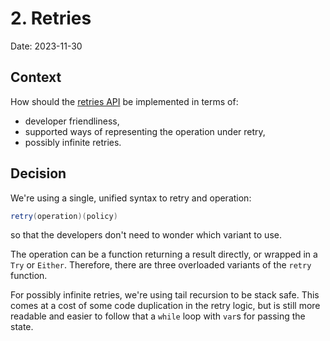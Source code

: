 # 2. Retries

Date: 2023-11-30

## Context

How should the [retries API](../scheduling/retries.md) be implemented in terms of:
- developer friendliness,
- supported ways of representing the operation under retry,
- possibly infinite retries.

## Decision

We're using a single, unified syntax to retry and operation:
```scala
retry(operation)(policy)
```
so that the developers don't need to wonder which variant to use.

The operation can be a function returning a result directly, or wrapped in a `Try` or `Either`. Therefore, there are three overloaded variants of the `retry` function.

For possibly infinite retries, we're using tail recursion to be stack safe. This comes at a cost of some code duplication in the retry logic, but is still more readable and easier to follow that a `while` loop with `var`s for passing the state.
